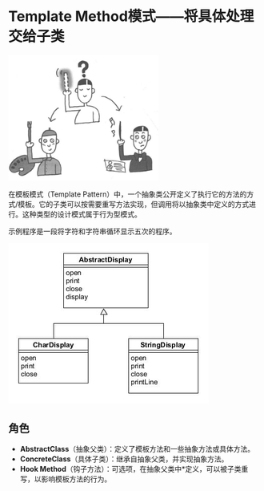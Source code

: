 # Template Method模式——将具体处理交给子类

<img src="asset/sketch.jpg"  width=300  alt="sketch"/>

在模板模式（Template Pattern）中，一个抽象类公开定义了执行它的方法的方式/模板。它的子类可以按需要重写方法实现，但调用将以抽象类中定义的方式进行。这种类型的设计模式属于行为型模式。

示例程序是一段将字符和字符串循环显示五次的程序。

![template](asset/template.jpg)

## 角色
* **AbstractClass**（抽象父类）：定义了模板方法和一些抽象方法或具体方法。
* **ConcreteClass**（具体子类）：继承自抽象父类，并实现抽象方法。
* **Hook Method**（钩子方法）：可选项，在抽象父类中*定义，可以被子类重写，以影响模板方法的行为。